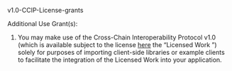 v1.0-CCIP-License-grants

Additional Use Grant(s): 

1. You may make use of the Cross-Chain Interoperability Protocol v1.0 (which is available subject to the license [here](./LICENSE.md) the “Licensed Work ”) solely for purposes of importing client-side libraries or example clients to facilitate the integration of the Licensed Work into your application.
